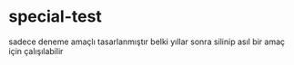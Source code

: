 # special-test
sadece deneme amaçlı tasarlanmıştır belki yıllar sonra silinip asıl bir amaç için çalışılabilir
